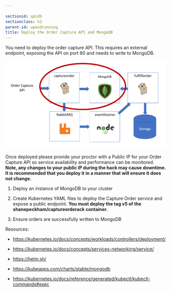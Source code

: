 ```yaml
---

sectionid: apidb
sectionclass: h2
parent-id: upandrunning
title: Deploy the Order Capture API and MongoDB
---
```


You need to deploy the order capture API. This requires an external endpoint, exposing the API on port 80 and
needs to write to MongoDB.

![](media/51744cdc31c555b1d76c71f5e2693471.png)

Once deployed please provide your proctor with a Public IP for your Order Capture API so service availability and performance can be monitored.
**Note, any changes to your public IP during the hack may cause downtime. It is recommended that you deploy it
in a manner that will ensure it does not change.**

1.  Deploy an instance of MongoDB to your cluster

2.  Create Kubernetes YAML files to deploy the Capture Order service and expose a public endpoint. **You must deploy the tag v5 of the shanepeckham/captureorderack container.**

3.  Ensure orders are successfully written to MongoDB

Resources:

-   <https://kubernetes.io/docs/concepts/workloads/controllers/deployment/>

-   <https://kubernetes.io/docs/concepts/services-networking/service/>

-   <https://helm.sh/>

-   <https://kubeapps.com/charts/stable/mongodb>

-   <https://kubernetes.io/docs/reference/generated/kubectl/kubectl-commands#exec>
